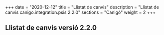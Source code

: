 +++
date        = "2020-12-12"
title       = "Llistat de canvis"
description = "Llistat de canvis canigo.integration.psis 2.2.0"
sections    = "Canigó"
weight		= 2
+++

## Llistat de canvis versió 2.2.0

